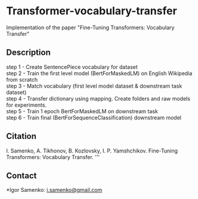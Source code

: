 # Transformer-vocabulary-transfer
Implementation of the paper "Fine-Tuning Transformers: Vocabulary Transfer"




## Description
step 1 - Create SentencePiece vocabulary for dataset  
step 2 - Train the first level model (BertForMaskedLM) on English Wikipedia from scratch  
step 3 - Match vocabulary (first level model dataset & downstream task dataset)  
step 4 - Transfer dictionary using mapping. Сreate folders and raw models for experiments.  
step 5 - Train 1 epoch BertForMaskedLM on downstream task  
step 6 - Train final (BertForSequenceClassification) downstream model  


## Citation
I. Samenko, A. Tikhonov, B. Kozlovsky, I. P. Yamshchikov. Fine-Tuning Transformers: Vocabulary Transfer. 
'''

## Contact
*Igor Samenko: <i.samenko@gmail.com>
